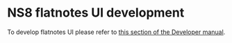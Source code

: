 # NS8 flatnotes UI development

To develop flatnotes UI please refer to [this section of the Developer manual](https://nethserver.github.io/ns8-core/ui/modules/#module-ui-development).
